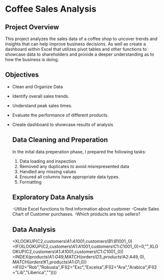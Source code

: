 # Coffee Sales Analysis

## Project Overview
This project analyzes the sales data of a coffee shop to uncover trends and insights that can help improve business decisions. As well as create a dashboard within Excel that utilizes pivot tables and other functions to showcase data to shareholders and provide a deeper understanding as to how the business is doing.

## Objectives
- Clean and Organize Data
- Identify overall sales trends.
- Understand peak sales times.
- Evaluate the performance of different products.
- Create dashboard to showcase results of analysis

  ## Data Cleaning and Preperation
  In the inital data preperation phase, I prepared the following tasks:
  1. Data loading and inspection
  2. Removed any duplicates to avoid misrepresented data
  3. Handled any missing values
  4. Ensured all columns have appropriate data types.
  5. Formatting

  ## Exploratory Data Analysis
  -Utilize Excel functions to find information about customer
  -Create Sales Chart of Customer purchases.
  -Which products are top sellers?

  ## Data Analysis
  =XLOOKUP(C2,customers!$A$1:$A$1001,customers!$B$1:$B$1001,,0)
  =IF(XLOOKUP(C2,customers!$A$1:$A$1001,customers!$C$1:$C$1001,,0)=0,"",XLOOKUP(C2,customers!$A$1:$A$1001,customers!$C$1:$C$1001,,0))
  =INDEX(products!$A$1:$G$49,MATCH(orders!$D3,products!$A$2:$A$49,0),MATCH(orders!K$1,products!$A$1:$G$1,0))
  =IF(I2="Rob","Robusta",IF(I2="Exc","Excelsa",IF(I2="Ara","Arabica",IF(I2="Lib","Liberica",""))))
  
  
